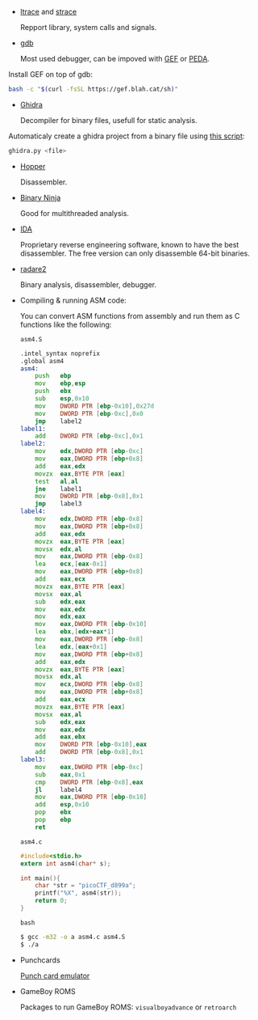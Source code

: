 
* [ltrace](http://man7.org/linux/man-pages/man1/ltrace.1.html) and [strace](https://strace.io)

	Repport library, system calls and signals.

* [gdb](https://en.wikipedia.org/wiki/GNU_Debugger)

	Most used debugger, can be impoved with [GEF](https://hugsy.github.io/gef/) or [PEDA](https://github.com/longld/peda).

Install GEF on top of gdb:
```bash
bash -c "$(curl -fsSL https://gef.blah.cat/sh)"
```

* [Ghidra](https://ghidra-sre.org/)

	Decompiler for binary files, usefull for static analysis.

Automaticaly create a ghidra project from a binary file using [this script](./Tools/ghidra.py):
```bash
ghidra.py <file>
```

* [Hopper](https://www.hopperapp.com)

	Disassembler.

* [Binary Ninja](https://binary.ninja)

	Good for multithreaded analysis.


* [IDA](https://www.hex-rays.com/products/ida/support/download.shtml)

	Proprietary reverse engineering software, known to have the best disassembler. The free version can only disassemble 64-bit binaries.

* [radare2](https://github.com/radareorg/radare2)

	Binary analysis, disassembler, debugger.


* Compiling & running ASM code:

	You can convert ASM functions from assembly and run them as C functions like the following:

	`asm4.S`
	```asm
	.intel_syntax noprefix
	.global asm4
	asm4:
		push   ebp
		mov    ebp,esp
		push   ebx
		sub    esp,0x10
		mov    DWORD PTR [ebp-0x10],0x27d
		mov    DWORD PTR [ebp-0xc],0x0
		jmp    label2
	label1:
		add    DWORD PTR [ebp-0xc],0x1
	label2:
		mov    edx,DWORD PTR [ebp-0xc]
		mov    eax,DWORD PTR [ebp+0x8]
		add    eax,edx
		movzx  eax,BYTE PTR [eax]
		test   al,al
		jne    label1
		mov    DWORD PTR [ebp-0x8],0x1
		jmp    label3
	label4:
		mov    edx,DWORD PTR [ebp-0x8]
		mov    eax,DWORD PTR [ebp+0x8]
		add    eax,edx
		movzx  eax,BYTE PTR [eax]
		movsx  edx,al
		mov    eax,DWORD PTR [ebp-0x8]
		lea    ecx,[eax-0x1]
		mov    eax,DWORD PTR [ebp+0x8]
		add    eax,ecx
		movzx  eax,BYTE PTR [eax]
		movsx  eax,al
		sub    edx,eax
		mov    eax,edx
		mov    edx,eax
		mov    eax,DWORD PTR [ebp-0x10]
		lea    ebx,[edx+eax*1]
		mov    eax,DWORD PTR [ebp-0x8]
		lea    edx,[eax+0x1]
		mov    eax,DWORD PTR [ebp+0x8]
		add    eax,edx
		movzx  eax,BYTE PTR [eax]
		movsx  edx,al
		mov    ecx,DWORD PTR [ebp-0x8]
		mov    eax,DWORD PTR [ebp+0x8]
		add    eax,ecx
		movzx  eax,BYTE PTR [eax]
		movsx  eax,al
		sub    edx,eax
		mov    eax,edx
		add    eax,ebx
		mov    DWORD PTR [ebp-0x10],eax
		add    DWORD PTR [ebp-0x8],0x1
	label3:
		mov    eax,DWORD PTR [ebp-0xc]
		sub    eax,0x1
		cmp    DWORD PTR [ebp-0x8],eax
		jl     label4
		mov    eax,DWORD PTR [ebp-0x10]
		add    esp,0x10
		pop    ebx
		pop    ebp
		ret
	```

	`asm4.c`
	```c
	#include<stdio.h>
	extern int asm4(char* s);

	int main(){
	    char *str = "picoCTF_d899a";
	    printf("%X", asm4(str));
	    return 0;
	}
	```
	`bash`
	```bash
	$ gcc -m32 -o a asm4.c asm4.S
	$ ./a
	```

* Punchcards

	[Punch card emulator](http://tyleregeto.com/article/punch-card-emulator)


* GameBoy ROMS

	Packages to run GameBoy ROMS: `visualboyadvance` or `retroarch`
